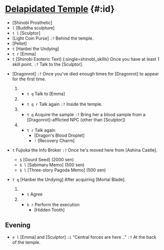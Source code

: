 # [Delapidated Temple](@) {#:id}

+ [Shinobi Prosthetic]
+ `l` [Buddha sculpture]
+ `t l` [Sculptor]
+ [Light Coin Purse]
  `:?` Behind the temple.
+ [Pellet]
+ `t` [Hanbei the Undying]
+ `t r` [Emma]
+ `t` [Shinobi Esoteric Text] {:single=shinobi_skills}
  Once you have at least 1 skill point.
  `:?` Talk to the [Sculptor].

- [Dragonrot]
  `:?` Once you've died enough times for [Dragonrot] to appear for the first time.
  1. + `t q` Talk to [Emma]
  2. + `t q r` Talk again
       `:?` Inside the temple.
  3. + `t q` Acquire the sample
       `:?` Bring her a blood sample from a [Dragonrot]-afflicted NPC (other than [Sculptor])
  4. + `t r` Talk again
       - [Dragon's Blood Droplet]
       - `!` [Recovery Charm]

- `t` Fujioka the Info Broker
  `:?` Once he's moved here from [Ashina Castle].
  + `$` [Gourd Seed] (2000 sen)
  + `$ l` [Sabimaru Memo] (500 sen)
  + `$ l` [Three-story Pagoda Memo] (500 sen)
  
- `t q` [Hanbei the Undying]
  After acquiring [Mortal Blade].
  1. + `t` Agree
  2. + `k r` Perform the execution
       - [Hidden Tooth]
     
## Evening
+ `e l` [Emma] and [Sculptor]
  `:i` "Central forces are here .."
  `:?` At the back of the temple.
